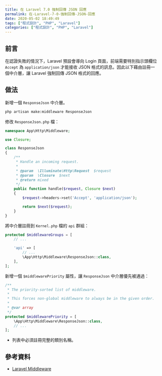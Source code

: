 ```yaml
---
title: 在 Laravel 7.0 強制回傳 JSON 回應
permalink: 在-Laravel-7-0-強制回傳-JSON-回應
date: 2020-05-02 18:49:49
tags: ["程式設計", "PHP", "Laravel"]
categories: ["程式設計", "PHP", "Laravel"]
---
```


## 前言

在認證失敗的情況下，Laravel 預設會導向 Login 頁面，前端需要特別指示頭欄位 `Accept` 為 `application/json` 才能接收 JSON 格式的訊息。因此以下藉由註冊一個中介層，讓 Laravel 強制回傳 JSON 格式的回應。

## 做法

新增一個 `ResponseJson` 中介層。

```BASH
php artisan make:middleware ResponseJson
```

修改 `ResponseJson.php` 檔：

```PHP
namespace App\Http\Middleware;

use Closure;

class ResponseJson
{
    /**
     * Handle an incoming request.
     *
     * @param  \Illuminate\Http\Request  $request
     * @param  \Closure  $next
     * @return mixed
     */
    public function handle($request, Closure $next)
    {
        $request->headers->set('Accept', 'application/json');

        return $next($request);
    }
}
```

將中介層註冊到 `Kernel.php` 檔的 `api` 群組：

```PHP
protected $middlewareGroups = [
    // ...

    'api' => [
        // ...
        \App\Http\Middleware\ResponseJson::class,
    ],
];
```

新增一個 `$middlewarePriority` 屬性，讓 `ResponseJson` 中介層優先被通過：

```PHP
/**
 * The priority-sorted list of middleware.
 *
 * This forces non-global middleware to always be in the given order.
 *
 * @var array
 */
protected $middlewarePriority = [
    \App\Http\Middleware\ResponseJson::class,
    // ...
];
```

- 列表中必須註冊完整的類別名稱。

## 參考資料

- [Laravel Middleware](https://laravel.com/docs/master/middleware)
